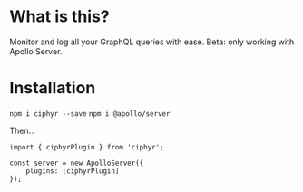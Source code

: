 # What is this?

Monitor and log all your GraphQL queries with ease.
Beta: only working with Apollo Server.

# Installation

`npm i ciphyr --save`
`npm i @apollo/server`

Then...

```
import { ciphyrPlugin } from 'ciphyr';

const server = new ApolloServer({
    plugins: [ciphyrPlugin]
});

```
